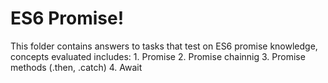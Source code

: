 # ES6 Promise!
This folder contains answers to tasks that test on ES6 promise knowledge, concepts evaluated includes:
    1. Promise
    2. Promise chainnig
    3. Promise methods (.then, .catch)
    4. Await
